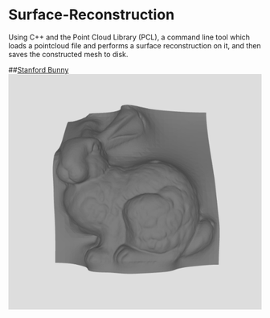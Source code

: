 # Surface-Reconstruction
Using C++ and the Point Cloud Library (PCL), a command line tool which loads a pointcloud file and performs a surface reconstruction on it, and then saves the constructed mesh to disk.

##[Stanford Bunny](http://graphics.stanford.edu/data/3Dscanrep/)
![Alt text](stanford_bunny.png?raw=true "Bun000")
